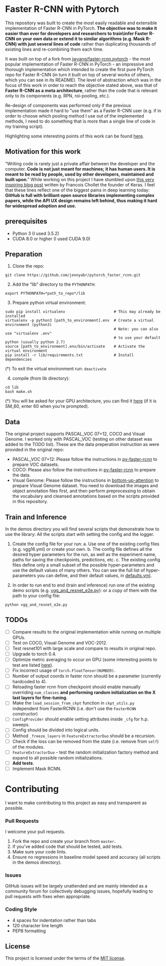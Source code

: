 # Faster R-CNN with Pytorch
This repository was built to create the most easily readable and extensible implementation of
Faster R-CNN in PyTorch. **The objective was to make it easier than ever for developers and
researchers to train\infer Faster R-CNN on your own data or extend it to similar algorithms
(e.g. Mask R-CNN) with just several lines of code** rather than duplicating thousands of existing
lines and re-combining them each time.

It was built on top of a fork from [jwyang/faster-rcnn.pytorch](https://github.com/jwyang/faster-rcnn.pytorch) - the
most popular implementation of Faster R-CNN in PyTorch - an impressive and thorough implementation which
intended to create the first pure PyTorch repo for Faster R-CNN (in turn it built on top of several works of others,
which you can see in its README).
The level of abstraction which was in the focus of this work in order to reach the
objective stated above, was that of **Faster R-CNN as a meta architecture**, rather than the code that is
relevant only to its components (e.g. RPN, roi-pooling, etc.).

Re-design of components was performed only if the previous implementation made it hard to “use them”
as a Faster R-CNN user (e.g. if in order to choose which pooling method I use out of the implemented methods,
I need to do something that is more than a single line of code in my training script).

Highlighting some interesting points of this work can be found [here](https://docs.google.com/presentation/d/140-4eReJFky5E5YxZm6_9Fq1Mt74ZstWD25Va5P6QU0/edit?usp=sharing).


## Motivation for this work
“Writing code is rarely just a private affair between the developer and the computer.
**Code is not just meant for machines; it has human users. It is meant to be read by people, used by other developers,
maintained and built upon**.” While working on this project I have stumbled upon
[this very inspiring blog post](https://blog.keras.io/author/francois-chollet.html) written by Francois Chollet
the founder of Keras. I feel that these lines reflect one of the biggest pains in deep learning today: **GitHub is
full with brilliant open source libraries implementing complex papers, while the API UX design remains left behind,
thus making it hard for widespread adoption and use.**


## prerequisites
- Python 3 (I used 3.5.2)
- CUDA 8.0 or higher (I used CUDA 9.0)


## Preparation
1. Clone the repo:
```
git clone https://github.com/jennyabr/pytorch_faster_rcnn.git
```

2. Add the “lib” directory to the `PYTHONPATH`:
```
export PYTHONPATH=*path_to_repo*/lib
```

3. Prepare python virtual environment:
```
sudo pip install virtualenv                      # This may already be installed
virtualenv -p python3 [path_to_environment].env  # Create a virtual environment (python3)
                                                 # Note: you can also use "virtualenv .env"
                                                 # to use your default python (usually python 2.7)
source [path_to_environment].env/bin/activate    # Activate the virtual environment
pip install -r lib/requirements.txt              # Install dependencies
```
 (*) To exit the virtual environment run: `deactivate`

4. compile (from lib directory):
```
cd lib
bash make.sh
```
 (*) You will be asked for your GPU architecture,
you can find it [here](http://arnon.dk/matching-sm-architectures-arch-and-gencode-for-various-nvidia-cards/)
(if it is SM_60, enter 60 when you’re prompted).


## Data
The original project supports PASCAL_VOC 07+12, COCO and Visual Genome.
I worked only with PASCAL_VOC (testing on other dataset was added to the TODO list).
These are the data preperation instruction as were provided in the original repo:
- PASCAL_VOC 07+12: Please follow the instructions in [py-faster-rcnn](https://github.com/rbgirshick/py-faster-rcnn#beyond-the-demo-installation-for-training-and-testing-models)
to prepare VOC datasets.
- COCO: Please also follow the instructions in [py-faster-rcnn](https://github.com/rbgirshick/py-faster-rcnn#beyond-the-demo-installation-for-training-and-testing-models)
to prepare the data.
- Visual Genome: Please follow the instructions in [bottom-up-attention](https://github.com/peteanderson80/bottom-up-attention)
to prepare Visual Genome dataset. You need to download the images and object annotation files first,
and then perform preprocessing to obtain the vocabulary and cleansed annotations based on the
scripts provided in this repository.


## Train and Inference
In the demos directory you will find several scripts that demonstrate how to use the library:
All the scripts start with setting the config and the logger.
1. Create the config file for your run:
 a. Use one of the existing config files (e.g. vgg16.yml) or create your own.
 b. The config file defines all the desired hyper parameters for the run, as well as the experiment name, paths for saving the checkpoints, predictions, etc.
 c. The existing config files define only a small subset of the possible hyper-parameters and use the default values of many others. You can see the full list of hyper-parameters you can define, and their default values, in [defaults.yml](lib/utils/defaults.yml).

2. In order to run end to end (train and inference) run one of the existing demo scripts (e.g. [vgg_and_resnet_e2e.py](https://github.com/jennyabr/pytorch_faster_rcnn/blob/master/demos/vgg_and_resnet_e2e.py)):
or a copy of them with the path to your config file:
```
python vgg_and_resnet_e2e.py
```


## TODOs
- [ ] Compare results to the original implementation while running on multiple GPUs.
- [ ] Test on COCO, Visual Genome and VOC-2012.
- [ ] Test resnet101 with large scale and compare to results in original repo.
- [ ] Upgrade to torch 0.4.
- [ ] Optimize metric averaging to occur on GPU (some interesting points to test are listed [here](https://www.sagivtech.com/2017/09/19/optimizing-pytorch-training-code/)).
- [ ] Fix incorrect usage of `torch.FloatTensor(NUMBER)`.
- [ ] Number of output coords in faster rcnn should be a parameter (currently hardcoded to 4).
- [ ] Reloading faster rcnn from checkpoint should enable manually overriding `num_classes` **and performing random initialization on the X last layers for fine-tuning**.
- [ ] Make the `load_session_from_ckpt` function in `ckpt_utils.py` independent from FasterRCNN (i.e. don't use the `FasterRCNN` constructor)
- [ ] `ConfigProvider` should enable setting attributes inside `_cfg` for h.p. sweeps.
- [ ] Config should be divided into logical units.
- [ ] Method `_freeze_layers` in `FeatureExtractorDuo` should be a recursion.
- [ ] Check if the loss can be removed from the state (i.e. remove from `self`) of the modules.
- [ ] `FeatureExtractorDuo` - test the random initialization factory method and expand to all possible random initializations.
- [ ] **Add tests**.
- [ ] Implement Mask RCNN.

# Contributing
I want to make contributing to this project as easy and transparent as possible.

### Pull Requests
I welcome your pull requests.

1. Fork the repo and create your branch from `master`.
2. If you've added code that should be tested, add tests.
3. Make sure your code lints.
4. Ensure no regressions in baseline model speed and accuracy (all scripts in the demos directory).

### Issues
GitHub issues will be largely unattended and are mainly intended as a community
forum for collectively debugging issues, hopefully leading to pull requests with
fixes when appropriate.

### Coding Style
* 4 spaces for indentation rather than tabs
* 120 character line length
* PEP8 formatting

## License
This project is licensed under the terms of the [MIT license](LICENSE.md).
